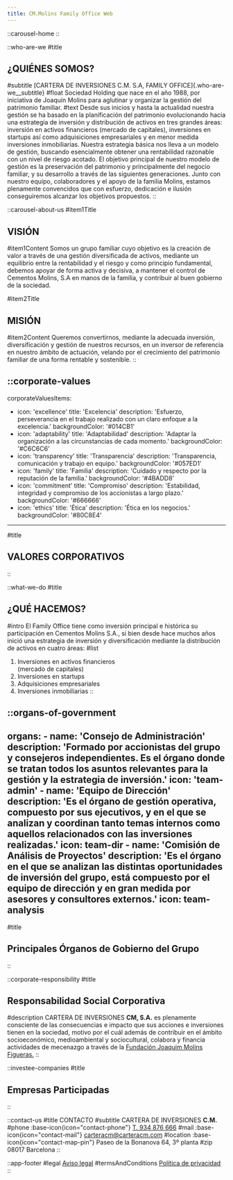 ```yaml
---
title: CM.Molins Family Office Web
---
```


::carousel-home
::

::who-are-we
#title
  ## ¿QUIÉNES SOMOS?
#subtitle
  [CARTERA DE INVERSIONES C.M. S.A, FAMILY OFFICE]{.who-are-we__subtitle}
#float
  Sociedad Holding que nace en el año 1988, por iniciativa de Joaquín Molins para aglutinar y organizar la gestión del patrimonio familiar.
#text
  Desde sus inicios y hasta la actualidad nuestra gestión se ha basado en la planificación del patrimonio evolucionando hacia una estrategia de inversión y distribución de activos en tres grandes áreas: inversión en activos financieros (mercado de capitales), inversiones en startups así como adquisiciones empresariales y en menor medida inversiones inmobiliarias. Nuestra estrategia básica nos lleva a un modelo de gestión, buscando esencialmente obtener una rentabilidad razonable con un nivel de riesgo acotado. El objetivo principal de nuestro modelo de gestión es la preservación del patrimonio y principalmente del negocio familiar, y su desarrollo a través de las siguientes generaciones. Junto con nuestro equipo, colaboradores y el apoyo de la familia Molins, estamos plenamente convencidos que con esfuerzo, dedicación e ilusión conseguiremos alcanzar los objetivos propuestos.
::

::carousel-about-us
#item1Title
  ## VISIÓN
#item1Content
Somos un grupo familiar cuyo objetivo es la creación de valor a través de una gestión diversificada de activos, mediante un equilibrio entre la rentabilidad y el riesgo y como principio fundamental, debemos apoyar de forma activa y decisiva, a mantener el control de Cementos Molins, S.A en manos de la familia, y contribuir al buen gobierno de la sociedad.

#item2Title
  ## MISIÓN
#item2Content
  Queremos convertirnos, mediante la adecuada inversión, diversificación y gestión de nuestros recursos, en un inversor de referencia en nuestro ámbito de actuación, velando por el crecimiento del patrimonio familiar de una forma rentable y sostenible.
::

::corporate-values
---
corporateValuesItems:
  - icon: 'excellence'
    title: 'Excelencia'
    description: 'Esfuerzo, perseverancia en el trabajo realizado con un claro enfoque a la excelencia.'
    backgroundColor: '#014CB1'
  - icon: 'adaptability'
    title: 'Adaptabilidad'
    description: 'Adaptar la organización a las circunstancias de cada momento.'
    backgroundColor: '#C6C6C6'
  - icon: 'transparency'
    title: 'Transparencia'
    description: 'Transparencia, comunicación y trabajo en equipo.'
    backgroundColor: '#057ED1'
  - icon: 'family'
    title: 'Familia'
    description: 'Cuidado y respecto por la reputación de la familia.'
    backgroundColor: '#4BADD8'
  - icon: 'commitment'
    title: 'Compromiso'
    description: 'Estabilidad, integridad y compromiso de los accionistas a largo plazo.'
    backgroundColor: '#666666'
  - icon: 'ethics'
    title: 'Ética'
    description: 'Ética en los negocios.'
    backgroundColor: '#80C8E4'
---
#title
  ## VALORES CORPORATIVOS
::

::what-we-do
#title
  ## ¿QUÉ HACEMOS?
#intro
  El Family Office tiene como inversión principal e histórica su participación en Cementos Molins S.A., si bien desde hace muchos años inició una estrategia de inversión y diversificación mediante la distribución de activos en cuatro áreas:
#list
  1. Inversiones en activos financieros<br>(mercado de capitales)
  2. Inversiones en startups
  3. Adquisiciones empresariales
  4. Inversiones inmobiliarias
::


::organs-of-government
---
  organs:
    - name: 'Consejo de Administración'
      description: 'Formado por accionistas del grupo y consejeros independientes. Es el órgano donde se tratan todos los asuntos relevantes para la gestión y la estrategia de inversión.'
      icon: 'team-admin'
    - name: 'Equipo de Dirección'
      description: 'Es el órgano de gestión operativa, compuesto por sus ejecutivos, y en el que se analizan y coordinan tanto temas internos como aquellos relacionados con las inversiones realizadas.'
      icon: team-dir
    - name: 'Comisión de Análisis de Proyectos'
      description: 'Es el órgano en el que se analizan las distintas oportunidades de inversión del grupo, está compuesto por el equipo de dirección y en gran medida por asesores y consultores externos.'
      icon: team-analysis
---
#title
 ## Principales Órganos de Gobierno del Grupo
::

::corporate-responsibility
#title
  ## Responsabilidad Social Corporativa
#description
  CARTERA DE INVERSIONES **CM, S.A.** es plenamente consciente de las consecuencias e impacto que sus acciones e inversiones tienen en la sociedad, motivo por el cuál además de contribuir en el ámbito socioeconómico, medioambiental y sociocultural, colabora y financia actividades de mecenazgo a través de la [Fundación Joaquim Molins Figueras.](http://www.joaquimmolinsfigueras.org/)
::

::investee-companies
#title
  ## Empresas Participadas
::

::contact-us
#title
  CONTACTO
#subtitle
  CARTERA DE INVERSIONES **C.M.**
#phone
  :base-icon{icon="contact-phone"} [T. 934 876 666](tel:+34934121300)
#mail
  :base-icon{icon="contact-mail"} [carteracm@carteracm.com](mailto:carteracm@carteracm.com)
#location
  :base-icon{icon="contact-map-pin"} Paseo de la Bonanova 64, 3º planta
#zip
  08017 Barcelona
::

::app-footer
#legal
  [Aviso legal](/legal)
#termsAndConditions
  [Política de privacidad](/privacidad)
::

